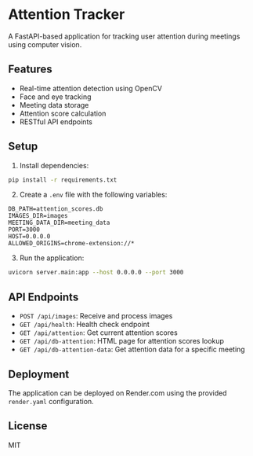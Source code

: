 # Attention Tracker

A FastAPI-based application for tracking user attention during meetings using computer vision.

## Features

- Real-time attention detection using OpenCV
- Face and eye tracking
- Meeting data storage
- Attention score calculation
- RESTful API endpoints

## Setup

1. Install dependencies:
```bash
pip install -r requirements.txt
```

2. Create a `.env` file with the following variables:
```
DB_PATH=attention_scores.db
IMAGES_DIR=images
MEETING_DATA_DIR=meeting_data
PORT=3000
HOST=0.0.0.0
ALLOWED_ORIGINS=chrome-extension://*
```

3. Run the application:
```bash
uvicorn server.main:app --host 0.0.0.0 --port 3000
```

## API Endpoints

- `POST /api/images`: Receive and process images
- `GET /api/health`: Health check endpoint
- `GET /api/attention`: Get current attention scores
- `GET /api/db-attention`: HTML page for attention scores lookup
- `GET /api/db-attention-data`: Get attention data for a specific meeting

## Deployment

The application can be deployed on Render.com using the provided `render.yaml` configuration.

## License

MIT 